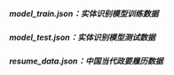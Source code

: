 ##### model_train.json：实体识别模型训练数据
##### model_test.json：实体识别模型测试数据
##### resume_data.json：中国当代政要履历数据
